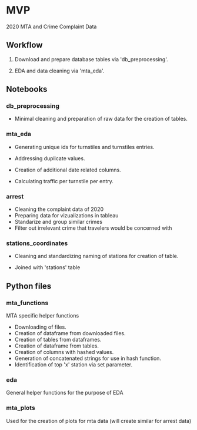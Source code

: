 # MVP

2020 MTA and Crime Complaint Data

## Workflow

1. Download and prepare database tables via 'db_preprocessing'.

2. EDA and data cleaning via 'mta_eda'.



## Notebooks

### db_preprocessing

- Minimal cleaning and preparation of raw data for the creation of tables.

### mta_eda

- Generating unique ids for turnstiles and turnstiles entries.

- Addressing duplicate values.

- Creation of additional date related columns.

- Calculating traffic per turnstile per entry.

### arrest

- Cleaning the complaint data of 2020
- Preparing data for vizualizations in tableau
- Standarize and group similar crimes
- Filter out irrelevant crime that travelers would be concerned with

### stations_coordinates

- Cleaning and standardizing naming of stations for creation of table.

- Joined with 'stations' table

## Python files

### mta_functions

MTA specific helper functions

- Downloading of files.
- Creation of dataframe from downloaded files.
- Creation of tables from dataframes.
- Creation of dataframe from tables.
- Creation of columns with hashed values.
- Generation of concatenated strings for use in hash function.
- Identification of top 'x' station via set parameter.

### eda

General helper functions for the purpose of EDA

### mta_plots

Used for the creation of plots for mta data (will create similar for arrest data)
